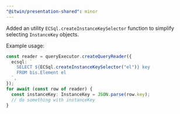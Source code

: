 ```yaml
---
"@itwin/presentation-shared": minor
---
```


Added an utility `ECSql.createInstanceKeySelector` function to simplify selecting `InstanceKey` objects.

Example usage:

```ts
const reader = queryExecutor.createQueryReader({
  ecsql: `
    SELECT ${ECSql.createInstanceKeySelector("el")} key
    FROM bis.Element el
  `,
});
for await (const row of reader) {
  const instanceKey: InstanceKey = JSON.parse(row.key);
  // do something with instanceKey
}
```
